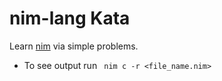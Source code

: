 nim-lang Kata
===========

Learn [nim](http://nim-lang.org/) via simple problems.

* To see output run ``` nim c -r <file_name.nim>```
